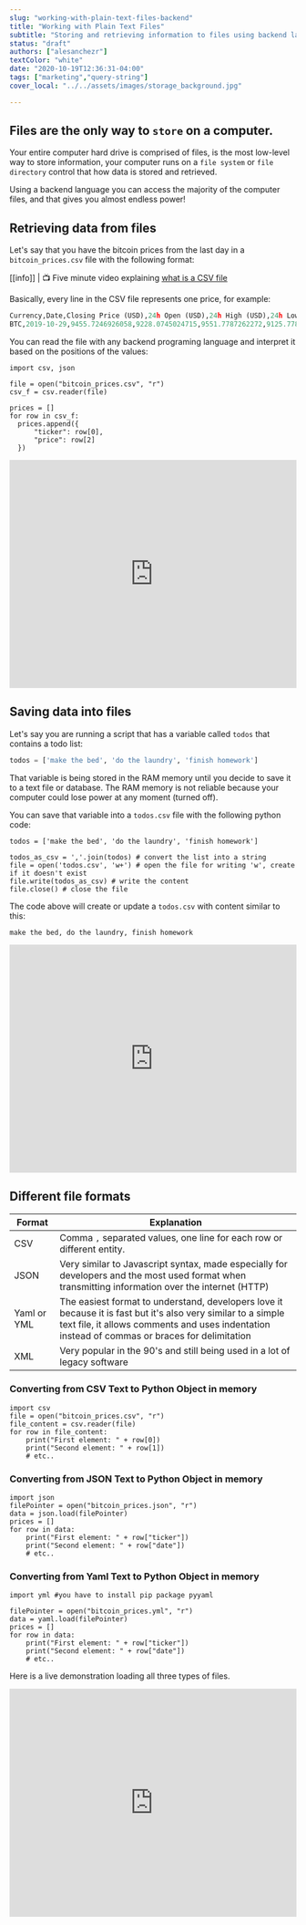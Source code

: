 ```yaml
---
slug: "working-with-plain-text-files-backend"
title: "Working with Plain Text Files"
subtitle: "Storing and retrieving information to files using backend languages"
status: "draft"
authors: ["alesanchezr"]
textColor: "white"
date: "2020-10-19T12:36:31-04:00"
tags: ["marketing","query-string"]
cover_local: "../../assets/images/storage_background.jpg"

---
```


## Files are the only way to `store` on a computer.

Your entire computer hard drive is comprised of files, is the most low-level way to store information, your computer runs on a `file system` or `file directory` control that how data is stored and retrieved.

Using a backend language you can access the majority of the computer files, and that gives you almost endless power!

## Retrieving data from files

Let's say that you have the bitcoin prices from the last day in a `bitcoin_prices.csv` file with the following format:

<before-after width="400px"
    before="../../assets/images/97f74cd8-acdd-4ce9-aa26-bfd494e9b550bitcoin_price_csv.png" 
    after="../../assets/images/709ff7ce-f7f6-4b16-a172-521fe1787733bitcoing_prices_table.png" 
/>

[[info]]
| :tv: Five minute video explaining [what is a CSV file](https://www.youtube.com/watch?v=_blfh7uR05A)

Basically, every line in the CSV file represents one price, for example:

```python
Currency,Date,Closing Price (USD),24h Open (USD),24h High (USD),24h Low (USD)
BTC,2019-10-29,9455.7246926058,9228.0745024715,9551.7787262272,9125.7784571584
```

You can read the file with any backend programing language and interpret it based on the positions of the values:

```python{numberLines: true}
import csv, json

file = open("bitcoin_prices.csv", "r") 
csv_f = csv.reader(file)

prices = []
for row in csv_f:
  prices.append({
	  "ticker": row[0],
	  "price": row[2]
  })
```

<iframe height="400px" width="100%" src="https://repl.it/@4GeeksAcademy/Read-bitcoin-prices-python-file?lite=true" scrolling="no" frameborder="no" allowtransparency="true" allowfullscreen="true" sandbox="allow-forms allow-pointer-lock allow-popups allow-same-origin allow-scripts allow-modals"></iframe>


## Saving data into files

Let's say you are running a script that has a variable called `todos` that contains a todo list:

```python
todos = ['make the bed', 'do the laundry', 'finish homework']
```

That variable is being stored in the RAM memory until you decide to save it to a text file or database. The RAM memory is not reliable because your computer could lose power at any moment (turned off).

You can save that variable into a `todos.csv` file with the following python code:

```python{numberLines: true}
todos = ['make the bed', 'do the laundry', 'finish homework']

todos_as_csv = ','.join(todos) # convert the list into a string
file = open('todos.csv', 'w+') # open the file for writing 'w', create if it doesn't exist
file.write(todos_as_csv) # write the content
file.close() # close the file
```

The code above will create or update a `todos.csv` with content similar to this:

```csv
make the bed, do the laundry, finish homework
```

<iframe height="400px" width="100%" src="https://repl.it/@4GeeksAcademy/Writing-into-files-with-python?lite=true" scrolling="no" frameborder="no" allowtransparency="true" allowfullscreen="true" sandbox="allow-forms allow-pointer-lock allow-popups allow-same-origin allow-scripts allow-modals"></iframe>

## Different file formats

| Format        | Explanation |
| ------        | ----------- |
| CSV           | Comma `,` separated values, one line for each row or different entity. |
| JSON          | Very similar to Javascript syntax, made especially for developers and the most used format when transmitting information over the internet (HTTP) |
| Yaml or YML   | The easiest format to understand, developers love it because it is fast but it's also very similar to a simple text file, it allows comments and uses indentation instead of commas or braces for delimitation |
| XML           | Very popular in the 90's and still being used in a lot of legacy software |

### Converting from CSV Text to Python Object in memory

```python{numberLines: true}
import csv
file = open("bitcoin_prices.csv", "r") 
file_content = csv.reader(file)
for row in file_content:
    print("First element: " + row[0])
    print("Second element: " + row[1])
    # etc..
```

### Converting from JSON Text to Python Object in memory

```python{numberLines: true}
import json
filePointer = open("bitcoin_prices.json", "r") 
data = json.load(filePointer)
prices = []
for row in data:
    print("First element: " + row["ticker"])
    print("Second element: " + row["date"])
    # etc..
```

### Converting from Yaml Text to Python Object in memory

```python{numberLines: true}
import yml #you have to install pip package pyyaml

filePointer = open("bitcoin_prices.yml", "r") 
data = yaml.load(filePointer)
prices = []
for row in data:
    print("First element: " + row["ticker"])
    print("Second element: " + row["date"])
    # etc..
```

Here is a live demonstration loading all three types of files.

<iframe height="400px" width="100%" src="https://repl.it/@4GeeksAcademy/Read-bitcoin-prices-python-file?lite=true" scrolling="no" frameborder="no" allowtransparency="true" allowfullscreen="true" sandbox="allow-forms allow-pointer-lock allow-popups allow-same-origin allow-scripts allow-modals"></iframe>
